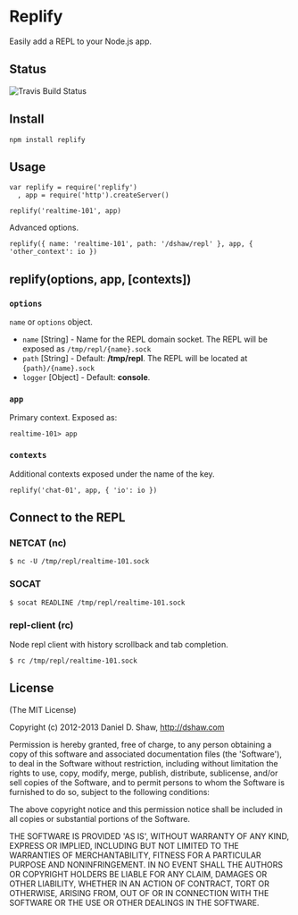# Replify

Easily add a REPL to your Node.js app.


## Status

![Travis Build Status](https://secure.travis-ci.org/dshaw/replify.png)

## Install

	npm install replify
	
## Usage

    var replify = require('replify')
      , app = require('http').createServer()

    replify('realtime-101', app)

Advanced options.    

    replify({ name: 'realtime-101', path: '/dshaw/repl' }, app, { 'other_context': io })

## replify(options, app, [contexts])

### `options`

`name` or `options` object.

- `name` [String] - Name for the REPL domain socket. The REPL will be exposed as `/tmp/repl/{name}.sock`
- `path` [String] - Default: **/tmp/repl**. The REPL will be located at `{path}/{name}.sock`
- `logger` [Object] - Default: **console**.

### `app`

Primary context. Exposed as:

    realtime-101> app

### `contexts`

Additional contexts exposed under the name of the key.

    replify('chat-01', app, { 'io': io })

## Connect to the REPL

### NETCAT (nc)

    $ nc -U /tmp/repl/realtime-101.sock

### SOCAT

    $ socat READLINE /tmp/repl/realtime-101.sock

### repl-client (rc)

Node repl client with history scrollback and tab completion.

    $ rc /tmp/repl/realtime-101.sock

## License

(The MIT License)

Copyright (c) 2012-2013 Daniel D. Shaw, http://dshaw.com

Permission is hereby granted, free of charge, to any person obtaining
a copy of this software and associated documentation files (the
'Software'), to deal in the Software without restriction, including
without limitation the rights to use, copy, modify, merge, publish,
distribute, sublicense, and/or sell copies of the Software, and to
permit persons to whom the Software is furnished to do so, subject to
the following conditions:

The above copyright notice and this permission notice shall be
included in all copies or substantial portions of the Software.

THE SOFTWARE IS PROVIDED 'AS IS', WITHOUT WARRANTY OF ANY KIND,
EXPRESS OR IMPLIED, INCLUDING BUT NOT LIMITED TO THE WARRANTIES OF
MERCHANTABILITY, FITNESS FOR A PARTICULAR PURPOSE AND NONINFRINGEMENT.
IN NO EVENT SHALL THE AUTHORS OR COPYRIGHT HOLDERS BE LIABLE FOR ANY
CLAIM, DAMAGES OR OTHER LIABILITY, WHETHER IN AN ACTION OF CONTRACT,
TORT OR OTHERWISE, ARISING FROM, OUT OF OR IN CONNECTION WITH THE
SOFTWARE OR THE USE OR OTHER DEALINGS IN THE SOFTWARE.
